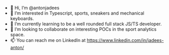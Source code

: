 - 👋 Hi, I’m @antonjadees
- 👀 I’m interested in Typescript, sports, sneakers and mechanical keyboards.
- 🌱 I’m currently learning to be a well rounded full stack JS/TS developer.
- 💞️ I’m looking to collaborate on interesting POCs in the sport analytics space.
- 📫 You can reach me on LinkedIn at https://www.linkedin.com/in/jadees-anton/

<!---
antonjadees/antonjadees is a ✨ special ✨ repository because its `README.md` (this file) appears on your GitHub profile.
You can click the Preview link to take a look at your changes.
--->
